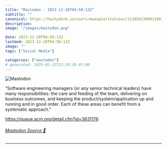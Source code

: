 ```yaml
---
title: "Mastodon - 2023-12-28T04:50:13Z"
subtitle: ""
canonical: https://hachyderm.io/users/mweagle/statuses/111656239991108333
description:
image: "/images/mastodon.png"

date: 2023-12-28T04:50:13Z
lastmod: 2023-12-28T04:50:13Z
image: ""
tags: ["Social Media"]

categories: ["mastodon"]
# generated: 2025-05-22T22:29:20-07:00
---
```

![Mastodon](/images/mastodon.png)

<p>“Software engineering managers (or any senior technical leaders) have many responsibilities: the care and feeding of the team, delivering on business outcomes, and keeping the product/system/application up and running and in good order. Each of these areas can benefit from a systematic approach.”</p><p><a href="https://queue.acm.org/detail.cfm?id=3631176" target="_blank" rel="nofollow noopener noreferrer" translate="no"><span class="invisible">https://</span><span class="ellipsis">queue.acm.org/detail.cfm?id=36</span><span class="invisible">31176</span></a></p>


###### [Mastodon Source 🐘](https://hachyderm.io/@mweagle/111656239991108333)

___
